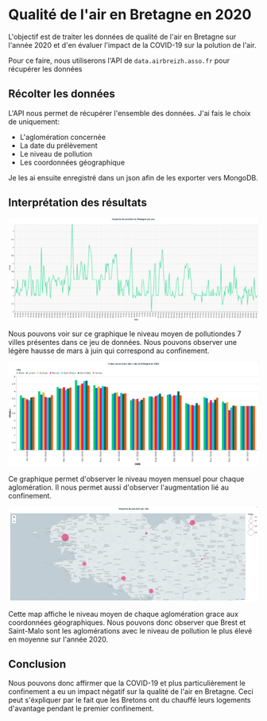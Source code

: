 # Qualité de l'air en Bretagne en 2020

L'objectif est de traiter les données de qualité de l'air en Bretagne sur l'année 2020 et d'en évaluer l'impact de la COVID-19 sur la polution de l'air.

Pour ce faire, nous utiliserons l'API de `data.airbreizh.asso.fr` pour récupérer les données

## Récolter les données
L'API nous permet de récupérer l'ensemble des données. J'ai fais le choix de uniquement:
- L'aglomération concernée
- La date du prélèvement
- Le niveau de pollution
- Les coordonnées géographique 

Je les ai ensuite enregistré dans un json afin de les exporter vers MongoDB.

## Interprétation des résultats

![graph](images/graph.png)

Nous pouvons voir sur ce graphique le niveau moyen de pollutiondes 7 villes présentes dans ce jeu de données. Nous pouvons observer une légère hausse de mars à juin qui correspond au confinement.

![barplot](images/barplot.png)

Ce graphique permet d'observer le niveau moyen mensuel pour chaque aglomération. Il nous permet aussi d'observer l'augmentation lié au confinement.

![map](images/map.PNG)

Cette map affiche le niveau moyen de chaque aglomération grace aux coordonnées géographiques. Nous pouvons donc observer que Brest et Saint-Malo sont les aglomérations avec le niveau de pollution le plus élevé en moyenne sur l'année 2020.

## Conclusion
Nous pouvons donc affirmer que la COVID-19 et plus particulièrement le confinement a eu un impact négatif sur la qualité de l'air en Bretagne. Ceci peut s'éxpliquer par le fait que les Bretons ont du chauffé leurs logements d'avantage pendant le premier confinement.
